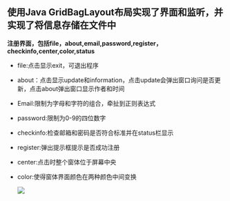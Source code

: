 使用Java GridBagLayout布局实现了界面和监听，并实现了将信息存储在文件中  
---
**注册界面，包括file，about,email,password,register，checkinfo,center,color,status**  
* file:点击显示exit，可退出程序  
* about：点击显示update和information，点击update会弹出窗口询问是否更新，点击about弹出窗口显示作者和时间  
* Email:限制为字母和字符的组合，牵扯到正则表达式  
* password:限制为0-9的四位数字  
* checkinfo:检查邮箱和密码是否符合标准并在status栏显示  
* register:弹出提示框提示是否成功注册  
* center:点击时整个窗体位于屏幕中央  
* color:使得窗体界面颜色在两种颜色中间变换  

   ![](https://img-blog.csdnimg.cn/20190103040131593.png?x-oss-process=image/watermark,type_ZmFuZ3poZW5naGVpdGk,shadow_10,text_aHR0cHM6Ly9ibG9nLmNzZG4ubmV0L3dlaXhpbl8zNjEzMzExNw==,size_16,color_FFFFFF,t_70)
